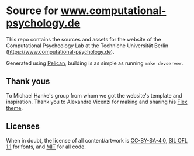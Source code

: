 # Source for www.computational-psychology.de #

This repo contains the sources and assets for the website of the
Computational Psychcology Lab at the Techniche Universität Berlin
(https://www.computational-psychology.de).

Generated using [Pelican](https://blog.getpelican.com/), building is as simple as
running ``make devserver``.

## Thank yous ##
To Michael Hanke's group from whom we got the website's template and inspiration.  Thank you to Alexandre Vicenzi for making and sharing his [Flex
theme](https://github.com/alexandrevicenzi/Flex/). 


## Licenses ##
When in doubt, the license of all content/artwork is [CC-BY-SA-4.0](https://creativecommons.org/licenses/by-sa/4.0/legalcode), 
[SIL OFL 1.1](https://scripts.sil.org/cms/scripts/page.php?item_id=OFL_web) for fonts, and [MIT](https://opensource.org/licenses/MIT) for all code. 
